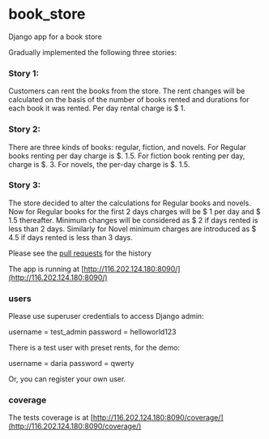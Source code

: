 # book_store
Django app for a book store

Gradually implemented the following three stories:

### Story 1:
Customers can rent the books from the store. The rent changes will be calculated on the basis
of the number of books rented and durations for each book it was rented. Per day rental charge
is $ 1.

### Story 2:
There are three kinds of books: regular, fiction, and novels. For Regular books renting per day
charge is $. 1.5. For fiction book renting per day, charge is $. 3. For novels, the per-day charge
is $. 1.5.

### Story 3:
The store decided to alter the calculations for Regular books and novels. Now for Regular books
for the first 2 days charges will be $ 1 per day and $ 1.5 thereafter. Minimum changes will be
considered as $ 2 if days rented is less than 2 days. Similarly for Novel minimum charges are
introduced as $ 4.5 if days rented is less than 3 days.

Please see the [pull requests](https://github.com/DariaKnyazeva/book_store/pulls) for the history

The app is running at [http://116.202.124.180:8090/](http://116.202.124.180:8090/)

### users

Please use superuser credentials to access Django admin:

username = test_admin
password = helloworld123

There is a test user with preset rents, for the demo:

username = daria
password = qwerty

Or, you can register your own user.

### coverage

The tests coverage is at [http://116.202.124.180:8090/coverage/](http://116.202.124.180:8090/coverage/)

